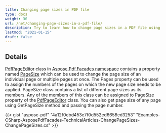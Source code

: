 ```yaml
---
title: Changing page sizes in PDF file
type: docs
weight: 30
url: /net/changing-page-sizes-in-a-pdf-file/
description: Try to learn how to change page sizes in a PDF file using PdfPageEditor Class.
lastmod: "2021-01-15"
draft: false
---
```


## Details

[PdfPageEditor](http://www.aspose.com/api/net/pdf/aspose.pdf.facades/pdfpageeditor) class in [Aspose.Pdf.Facades namespace](https://docs-qa.aspose.com/display/pdftemp/Aspose.Pdf.Facades+namespace) contains a property named [PageSize](http://www.aspose.com/api/net/pdf/aspose.pdf.facades/pdfpageeditor/properties/pagesize) which can be used to change the page size of an individual page or multiple pages at once. The Pages property can be used to assign the numbers of the pages on which the new page size needs to be applied. PageSize class contains a list of different page sizes as its members. Any of the members of this class can be assigned to PageSize property of the [PdfPageEditor](http://www.aspose.com/api/net/pdf/aspose.pdf.facades/pdfpageeditor) class. You can also get page size of any page using GetPageSize method and passing the page number.



{{< gist "aspose-pdf" "4a12f0ebd453e7f0d552ed6658ed3253" "Examples-CSharp-AsposePdfFacades-TechnicalArticles-ChangePageSizes-ChangePageSizes.cs" >}}
